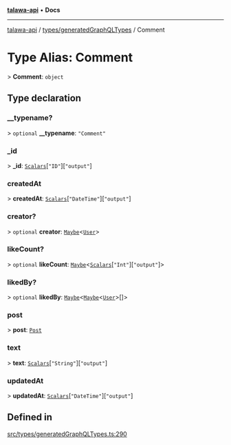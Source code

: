 [**talawa-api**](../../../README.md) • **Docs**

***

[talawa-api](../../../modules.md) / [types/generatedGraphQLTypes](../README.md) / Comment

# Type Alias: Comment

\> **Comment**: `object`

## Type declaration

### \_\_typename?

\> `optional` **\_\_typename**: `"Comment"`

### \_id

\> **\_id**: [`Scalars`](Scalars.md)\[`"ID"`\]\[`"output"`\]

### createdAt

\> **createdAt**: [`Scalars`](Scalars.md)\[`"DateTime"`\]\[`"output"`\]

### creator?

\> `optional` **creator**: [`Maybe`](Maybe.md)\<[`User`](User.md)\>

### likeCount?

\> `optional` **likeCount**: [`Maybe`](Maybe.md)\<[`Scalars`](Scalars.md)\[`"Int"`\]\[`"output"`\]\>

### likedBy?

\> `optional` **likedBy**: [`Maybe`](Maybe.md)\<[`Maybe`](Maybe.md)\<[`User`](User.md)\>[]\>

### post

\> **post**: [`Post`](Post.md)

### text

\> **text**: [`Scalars`](Scalars.md)\[`"String"`\]\[`"output"`\]

### updatedAt

\> **updatedAt**: [`Scalars`](Scalars.md)\[`"DateTime"`\]\[`"output"`\]

## Defined in

[src/types/generatedGraphQLTypes.ts:290](https://github.com/PalisadoesFoundation/talawa-api/blob/a87b45a1c490c996c3a8a52e117ecbaa4742ef49/src/types/generatedGraphQLTypes.ts#L290)
